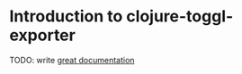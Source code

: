 # Introduction to clojure-toggl-exporter

TODO: write [great documentation](http://jacobian.org/writing/what-to-write/)
